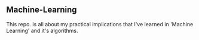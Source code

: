 ## Machine-Learning
This repo. is all about my practical implications that I've learned in 'Machine Learning' and it's algorithms.
